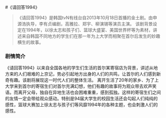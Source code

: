 #《请回答1994》


>《请回答1994》是韩国tvN有线台自2013年10月18日首播的金土剧。由申源浩执导，李有贞编剧，高雅拉、郑宇、柳演锡等演员主演。
该剧背景设定在1994年，以徐太志和孩子们、篮球大盛宴、美国世界杯等为素材，讲述来自韩国不同地方的学生们在那一年为上大学而相聚在首尔后发生的妙趣横生的故事。
>



### 剧情简介
《请回答1994》以来自全国各地的学生们生活的首尔某寄宿店为背景，讲述从地方来的人们艰难的上京记，势必引起地方出身的人们的共鸣，让首尔的人们感到新奇有趣。该剧将展现这一时代人们的整体生活。 离开生活了20年的家乡、为了上大学来到首尔的寄宿生们对首尔充满幻想，他们有趣的故事将为观众带去欢声笑语。而离开父母，独自在异地生活也会困难重重，感到孤独。这样的寄宿生们之间的友情一定会带给观众感动。特别是94届大学生的校园生活还会勾起人们纯纯的感性，篮球大赛加上徐太志与孩子们等风靡1994年的各种主题，也会刺激人们的感性。

